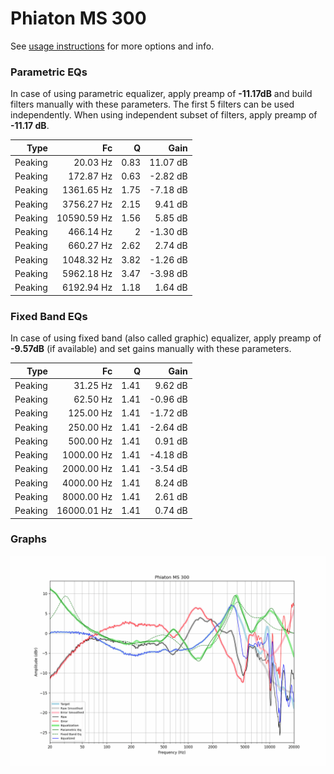 # Phiaton MS 300
See [usage instructions](https://github.com/jaakkopasanen/AutoEq#usage) for more options and info.

### Parametric EQs
In case of using parametric equalizer, apply preamp of **-11.17dB** and build filters manually
with these parameters. The first 5 filters can be used independently.
When using independent subset of filters, apply preamp of **-11.17 dB**.

| Type    | Fc          |    Q | Gain     |
|--------:|------------:|-----:|---------:|
| Peaking | 20.03 Hz    | 0.83 | 11.07 dB |
| Peaking | 172.87 Hz   | 0.63 | -2.82 dB |
| Peaking | 1361.65 Hz  | 1.75 | -7.18 dB |
| Peaking | 3756.27 Hz  | 2.15 | 9.41 dB  |
| Peaking | 10590.59 Hz | 1.56 | 5.85 dB  |
| Peaking | 466.14 Hz   | 2    | -1.30 dB |
| Peaking | 660.27 Hz   | 2.62 | 2.74 dB  |
| Peaking | 1048.32 Hz  | 3.82 | -1.26 dB |
| Peaking | 5962.18 Hz  | 3.47 | -3.98 dB |
| Peaking | 6192.94 Hz  | 1.18 | 1.64 dB  |

### Fixed Band EQs
In case of using fixed band (also called graphic) equalizer, apply preamp of **-9.57dB**
(if available) and set gains manually with these parameters.

| Type    | Fc          |    Q | Gain     |
|--------:|------------:|-----:|---------:|
| Peaking | 31.25 Hz    | 1.41 | 9.62 dB  |
| Peaking | 62.50 Hz    | 1.41 | -0.96 dB |
| Peaking | 125.00 Hz   | 1.41 | -1.72 dB |
| Peaking | 250.00 Hz   | 1.41 | -2.64 dB |
| Peaking | 500.00 Hz   | 1.41 | 0.91 dB  |
| Peaking | 1000.00 Hz  | 1.41 | -4.18 dB |
| Peaking | 2000.00 Hz  | 1.41 | -3.54 dB |
| Peaking | 4000.00 Hz  | 1.41 | 8.24 dB  |
| Peaking | 8000.00 Hz  | 1.41 | 2.61 dB  |
| Peaking | 16000.01 Hz | 1.41 | 0.74 dB  |

### Graphs
![](./Phiaton%20MS%20300.png)